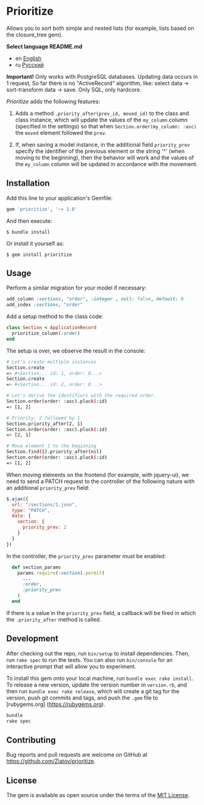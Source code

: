 # Prioritize

Allows you to sort both simple and nested lists (for example, lists based on the
closure_tree gem).

__Select language README.md__

-   en [English](README.md)
-   ru [Русский](README-ru.md)

__Important!__ Only works with PostgreSQL databases. Updating data occurs in 1
  request, So far there is no "ActiveRecord" algorithm, like: select data ->
  sort-transform data -> save. Only SQL, only hardcore.

_Prioritize_ adds the following features:

1. Adds a method `.priority_after(prev_id, moved_id)` to the class and class
instance, which will update the values of the `my_column` column (specified in
the settings) so that when `Section.order(my_column: :asc)` the `moved` element
followed the `prev`.

2. If, when saving a model instance, in the additional field `priority_prev`
specify the identifier of the previous element or the string '^' (when moving
to the beginning), then the behavior will work and the values of the
`my_column` column will be updated in accordance with the movement.




## Installation

Add this line to your application's Gemfile:

```ruby
gem 'prioritize', '~> 1.0'
```

And then execute:

    $ bundle install

Or install it yourself as:

    $ gem install prioritize




## Usage

Perform a similar migration for your model if necessary:

```rb
add_column :sections, "order", :integer , null: false, default: 0
add_index :sections, "order"
```

Add a setup method to the class code:

```rb
class Section < ApplicationRecord
  prioritize_column(:order)
end
```

The setup is over, we observe the result in the console:

```sh
# Let's create multiple instances
Section.create
=> #<Section... id: 1, order: 0...>
Section.create
=> #<Section... id: 2, order: 0...>

# Let's derive the identifiers with the required order.
Section.order(order: :asc).pluck(:id)
=> [1, 2]

# Priority: 2 followed by 1
Section.priority_after(2, 1)
Section.order(order: :asc).pluck(:id)
=> [2, 1]

# Move element 1 to the beginning
Section.find(1).priority_after(nil)
Section.order(order: :asc).pluck(:id)
=> [1, 2]
```

When moving elements on the frontend (for example, with jquery-ui), we need to
send a PATCH request to the controller of the following nature with an
additional `priority_prev` field:

```js
$.ajax({
  url: "/sections/1.json",
  type: "PATCH",
  data: {
    section: {
      priority_prev: 2
    }
  }
})
```

In the controller, the `priority_prev` parameter must be enabled:

```rb
  def section_params
    params.require(:section).permit(
      ...
      :order,
      :priority_prev
    )
  end
```

If there is a value in the `priority_prev` field, a callback will be fired in
which the `.priority_after` method is called.




## Development

After checking out the repo, run `bin/setup` to install dependencies. Then, run
`rake spec` to run the tests. You can also run `bin/console` for an interactive
prompt that will allow you to experiment.

To install this gem onto your local machine, run `bundle exec rake install`. To
release a new version, update the version number in `version.rb`, and then run
`bundle exec rake release`, which will create a git tag for the version, push
git commits and tags, and push the `.gem` file to [rubygems.org]
(https://rubygems.org).

```sh
bundle
rake spec
```

## Contributing

Bug reports and pull requests are welcome on GitHub at https://github.com/Zlatov/prioritize.


## License

The gem is available as open source under the terms of the [MIT License](https://opensource.org/licenses/MIT).
